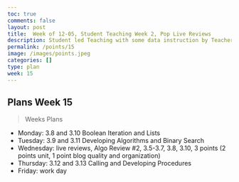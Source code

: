 ```yaml
---
toc: true
comments: false
layout: post
title:  Week of 12-05, Student Teaching Week 2, Pop Live Reviews
description: Student led Teaching with some data instruction by Teachers.
permalink: /points/15
image: /images/points.jpeg
categories: []
type: plan
week: 15
---
```


## Plans Week 15
> Weeks Plans
- Monday: 3.8 and 3.10 Boolean Iteration and Lists
- Tuesday: 3.9 and 3.11 Developing Algorithms and Binary Search
- Wednesday: live reviews, Algo Review #2, 3.5-3.7, 3.8, 3.10, 3 points (2 points unit, 1 point blog quality and organization)
- Thursday: 3.12 and 3.13 Calling and Developing Procedures
- Friday: work day